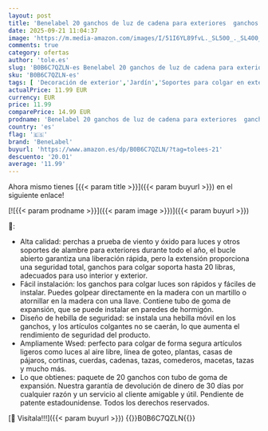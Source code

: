 ```yaml
---
layout: post
title: 'Benelabel 20 ganchos de luz de cadena para exteriores  ganchos de percha  ganchos de tornillo  ganchos de luz de Navidad  ganchos de cenador para colgar luces de hadas de Navidad  plantas'
date: 2025-09-21 11:04:37
image: 'https://m.media-amazon.com/images/I/51I6YL89fvL._SL500_._SL400_.jpg'
comments: true
category: ofertas
author: 'tole.es'
slug: 'B0B6C7QZLN-es Benelabel 20 ganchos de luz de cadena para exteriores...'
sku: 'B0B6C7QZLN-es'
tags: [ 'Decoración de exterior','Jardín','Soportes para colgar en exteriores','benelabel','navidad','🇪🇸', ]
actualPrice: 11.99 EUR
currency: EUR
price: 11.99
comparePrice: 14.99 EUR
prodname: 'Benelabel 20 ganchos de luz de cadena para exteriores  ganchos de percha  ganchos de tornillo  ganchos de luz de Navidad  ganchos de cenador para colgar luces de hadas de Navidad  plantas'
country: 'es'
flag: '🇪🇸'
brand: 'BeneLabel'
buyurl: 'https://www.amazon.es/dp/B0B6C7QZLN/?tag=tolees-21'
descuento: '20.01'
average: '11.99'
---
```


Ahora mismo tienes [{{< param title >}}]({{< param buyurl >}}) en el siguiente enlace!

[![{{< param prodname >}}]({{< param image >}})]({{< param buyurl >}})

🔎:

- Alta calidad: perchas a prueba de viento y óxido para luces y otros soportes de alambre para exteriores durante todo el año, el bucle abierto garantiza una liberación rápida, pero la extensión proporciona una seguridad total, ganchos para colgar soporta hasta 20 libras, adecuados para uso interior y exterior.
- Fácil instalación: los ganchos para colgar luces son rápidos y fáciles de instalar. Puedes golpear directamente en la madera con un martillo o atornillar en la madera con una llave. Contiene tubo de goma de expansión, que se puede instalar en paredes de hormigón.
- Diseño de hebilla de seguridad: se instala una hebilla móvil en los ganchos, y los artículos colgantes no se caerán, lo que aumenta el rendimiento de seguridad del producto.
- Ampliamente Wsed: perfecto para colgar de forma segura artículos ligeros como luces al aire libre, línea de goteo, plantas, casas de pájaros, cortinas, cuerdas, cadenas, tazas, comederos, macetas, tazas y mucho más.
- Lo que obtienes: paquete de 20 ganchos con tubo de goma de expansión. Nuestra garantía de devolución de dinero de 30 días por cualquier razón y un servicio al cliente amigable y útil. Pendiente de patente estadounidense. Todos los derechos reservados.

[🛒 Visítala!!!]({{< param buyurl >}})
{{<world>}}B0B6C7QZLN{{</world>}}
